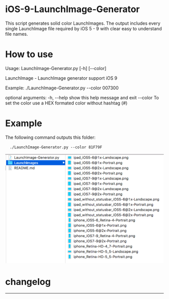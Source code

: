 # iOS-9-LaunchImage-Generator
This script generates solid color LaunchImages. The output includes every single LaunchImage file required by iOS 5 - 9 with clear easy to understand file names. 

# How to use
Usage: LaunchImage-Generator.py [-h] [--color]

LaunchImage - LaunchImage generator support iOS 9

Example: ./LaunchImage-Generator.py --color 007300

optional arguments:
  -h, --help  show this help message and exit
  --color     To set the color use a HEX formated color without hashtag (#)

# Example

The following command outputs this folder:

```
  ./LaunchImage-Generator.py --color 81F79F
```

![generated images](./screenshot.png)


# changelog
---
